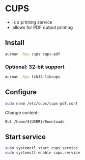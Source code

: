 # CUPS
- is a printing service
- allows for PDF output printing

## Install
```bash
aurman -Syu cups cups-pdf
```

### Optional: 32-bit support
```bash
aurman -Syu lib32-libcups
```

## Configure
```bash
sudo nano /etc/cups/cups-pdf.conf
```
Change content:
```text
Out /home/${USER}/Downloads
```

## Start service
```bash
sudo systemctl start cups.service
sudo systemctl enable cups.service
```
